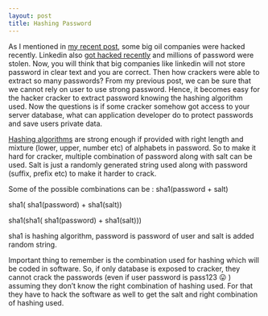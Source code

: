 ```yaml
---
layout: post
title: Hashing Password
---
```

 As I mentioned in [my recent post](https://ashmish2.github.io/OilHack/), some big oil companies were hacked recently. 
 Linkedin also [got hacked recently](https://www.pcworld.com/article/257045/security/6-5m-linkedin-passwords-posted-online-after-apparent-hack.html) and millions of password were stolen.
 Now, you will think that big companies like linkedin will not store password in clear text and you are correct. 
 Then how crackers were able to extract so many passwords? From my previous post, we can be sure that we cannot rely on user
 to use strong password. Hence, it becomes easy for the hacker cracker to extract password knowing the hashing algorithm used. 
 Now the questions is if some cracker somehow got access to your server database, what can application developer do to protect 
 passwords and save users private data.
 
 
[Hashing algorithms](https://en.wikipedia.org/wiki/Cryptographic_hash_function) are strong enough if provided with right length and mixture (lower, upper, number etc) of alphabets in password. 
So to make it hard for cracker, multiple combination of password along with salt can be used. 
Salt is just a randomly generated string used along with password (suffix, prefix etc) to make it harder to crack.

Some of the possible combinations can be : 
sha1(password + salt)

sha1( sha1(password)  + sha1(salt)) 

sha1(sha1( sha1(password)  + sha1(salt)))

sha1 is hashing algorithm, password is password of user and salt is added random string.

Important thing to remember is the combination used for hashing which will be coded in software.
So, if only database is exposed to cracker, they cannot crack the passwords (even if user password is pass123 😛 )
assuming they don’t know the right combination of hashing used. 
For that they have to hack the software as well to get the salt and right combination of hashing used.

